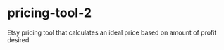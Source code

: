 # pricing-tool-2
Etsy pricing tool that calculates an ideal price based on amount of profit desired
